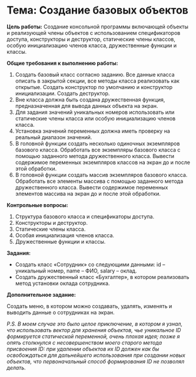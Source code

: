 # Тема: Создание базовых объектов

**Цель работы:** Создание консольной программы включающей объекты и реализующей члены объектов с использованием
спецификаторов доступа, конструкторы и деструктор, статические члены классов, особую инициализацию членов класса,
дружественные функции и классы.

**Общие требования к выполнению работы:**

1. Создать базовый класс согласно заданию. Все данные класса описать в закрытой секции, все методы класса реализовать
   как открытые. Создать конструктор по умолчанию и конструктор инициализации. Создать деструктор.
2. Вне класса должна быть создана дружественная функция, предназначенная для вывода данных объекта на экран.
3. Для задания значений уникальных номеров использовать или статические члены класса или особую инициализацию членов
   класса.
4. Установка значений переменных должна иметь проверку на реальный диапазон значений.
5. В головной функции создать несколько одиночных экземпляров базового класса. Обработать все экземпляры базового класса
   с помощью заданного метода дружественного класса. Вывести содержимое переменных экземпляров классов на экран до и
   после этой обработки.
6. В головной функции создать массив экземпляров базового класса. Обработать все элементы массива с помощью заданного
   метода дружественного класса. Вывести содержимое переменных элементов массива на экран до и после этой обработки.

**Контрольные вопросы:**

1. Структура базового класса и спецификаторы доступа.
2. Конструкторы и деструктор.
3. Статические члены класса.
4. Особая инициализация членов класса.
5. Дружественные функции и классы.

**Задания:**

- Создать класс «Сотрудник» со следующими данными: id – уникальный номер, name – ФИО, salary – оклад.
- Создать дружественный класс «Бухгалтер», в котором реализовать метод установки оклада сотрудника.

**Дополнительное задание:**

Создать меню, в котором можно создавать, удалять, изменять и выводить данные о сотрудниках на экран. 

*P.S. В моем случае это было целое приключение, в котором я узнал, что использовать вектор для хранения объектов,
чье уникальное ID формируется статической переменной, очень плохая идея; позже я опять столкнулся с несовершенством
моего старого метода присвоения ID: при удалении объектов их ID должен как бы освобождаться для дальнейшего
использования при создании новых объектов, что первоначальный способ формирования ID не позволял делать.*
